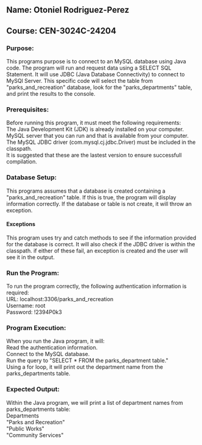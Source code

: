 ## Name: Otoniel Rodriguez-Perez

## Course: CEN-3024C-24204

### Purpose: ###
This programs purpose is to connect to an MySQL database using Java code. The program will run and request data using a SELECT SQL Statement. It will use JDBC (Java Database Connectivity) to connect to MySQl Server. This specific code will select the table from "parks_and_recreation" database, look for the "parks_departments" table, and print the results to the console.

### Prerequisites: ###
Before running this program, it must meet the following requirements: <br/>
The Java Development Kit (JDK) is already installed on your computer. <br/>
MySQL server that you can run and that is available from your computer. <br/>
The MySQL JDBC driver (com.mysql.cj.jdbc.Driver) must be included in the classpath.<br/>
It is suggested that these are the lastest version to ensure successfull compilation.<br/>

### Database Setup: ###
This programs assumes that a database is created containing a "parks_and_recreation" table. If this is true, the program will display information correctly. If the database or table is not create, it will throw an exception.

#### Exceptions ###
This program uses try and catch methods to see if the information provided for the database is correct. It will also check if the JDBC driver is within the classpath. if either of these fail, an exception is created and the user will see it in the output.

### Run the Program: ###
To run the program correctly, the following authentication information is required: <br/>
URL: localhost:3306/parks_and_recreation <br/>
Username: root <br/>
Password: !2394P0k3 <br/>

### Program Execution: ###
When you run the Java program, it will:<br/>
Read the authentication information.<br/>
Connect to the MySQL database.<br/>
Run the query to "SELECT * FROM the parks_department table."<br/>
Using a for loop, it will print out the department name from the parks_departments table.<br/>

### Expected Output: ###
Within the Java program, we will print a list of department names from parks_departments table:<br/>
Departments <br/>
"Parks and Recreation" <br/>
"Public Works" <br/>
"Community Services"<br/>
